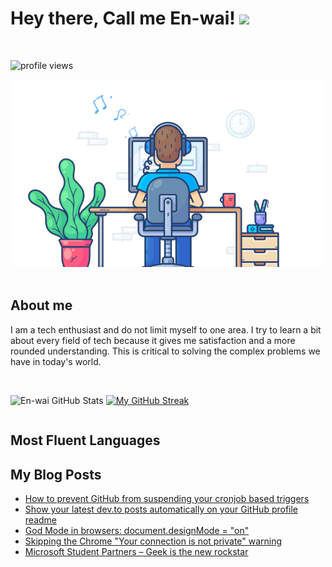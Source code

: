 # Hey there, Call me En-wai! ![](https://user-images.githubusercontent.com/18350557/176309783-0785949b-9127-417c-8b55-ab5a4333674e.gif)
<br>
<p align="left"> <img src="https://komarev.com/ghpvc/?username=en-wai&label=Profile%20views&color=0e75b6&style=flat" alt="profile views" /> </p>

<div align="center">
    <img
        src="./banner/front-end_software_engineer.gif"
        alt="Software Engineer"
    />
</div>
<br>

## About me 
I am a tech enthusiast and do not limit myself to one area. I try to learn a bit about every field of tech because it gives me satisfaction and a more rounded understanding. This is critical to solving the complex problems we have in today's world.
<br><br>

<div style="display:flex;">
    
 ![En-wai GitHub Stats](https://github-readme-stats.vercel.app/api?username=en-wai&show_icons=true&theme=radical) 
 [![My GitHub Streak](https://streak-stats.demolab.com/?user=en-wai&theme=radical&env=PAT_1)](https://git.io/streak-stats)
    
</div>  

## Most Fluent Languages 

## My Blog Posts
<!-- BLOG-POST-LIST:START -->
- [How to prevent GitHub from suspending your cronjob based triggers](https://dev.to/gautamkrishnar/how-to-prevent-github-from-suspending-your-cronjob-based-triggers-knf)
- [Show your latest dev.to posts automatically on your GitHub profile readme](https://dev.to/gautamkrishnar/show-your-latest-dev-to-posts-automatically-in-your-github-profile-readme-3nk8)
- [God Mode in browsers: document.designMode = &quot;on&quot;](https://dev.to/gautamkrishnar/god-mode-in-browsers-document-designmode-on-2pmo)
- [Skipping the Chrome &quot;Your connection is not private&quot; warning](https://dev.to/gautamkrishnar/quickbits-1-skipping-the-chrome-your-connection-is-not-private-warning-4kp1)
- [Microsoft Student Partners – Geek is the new rockstar](https://dev.to/gautamkrishnar/microsoft-student-partners--geek-is-the-new-rockstar)
<!-- BLOG-POST-LIST:END -->
